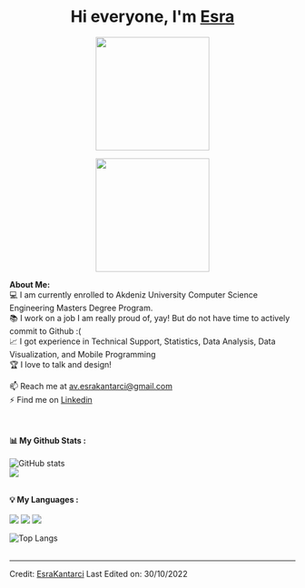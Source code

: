 
# <h1 align="center">Hi everyone, I'm <a href="https://github.com/EsraKantarci">Esra<a></h1>
    
<p align="center">
    <img width="200" src="http://mrwgifs.com/wp-content/uploads/2014/11/Alison-Brie-Shy-Awkward-Hello-Gif.gif">
</p>
  
  <p align="center">
    <img width="200" src="https://media.tenor.com/images/96c8c3ef9b2760ab7c31c93bc7f604ee/tenor.gif">
</p>

<div>
<strong>About Me:</strong><br>
💻 I am currently enrolled to Akdeniz University Computer Science Engineering Masters Degree Program. <br>
📚 I work on a job I am really proud of, yay! But do not have time to actively commit to Github :( <br>
📈 I got experience in Technical Support, Statistics, Data Analysis, Data Visualization, and Mobile Programming<br>
🏆 I love to talk and design!  
    
📫 Reach me at <a href="mailto:av.esrakantarci@gmail.com">av.esrakantarci@gmail.com</a><br>
⚡ Find me on <a href="https://tr.linkedin.com/in/esra-kantarc%C4%B1-%C3%A7ay%C4%B1r-b1948454">Linkedin</a><br><br><br>

<strong>📊 My Github Stats :</strong><br><br>
![GitHub stats](https://github-readme-stats.vercel.app/api?username=EsraKantarci&show_icons=true&count_private=true&include_all_commits=true&theme=radical)<br>
<img align="center" src="https://github-readme-streak-stats.herokuapp.com/?user=EsraKantarci&theme=radical&hide_border=true"/><br><br>

<strong>💡 My Languages :</strong><br><br>
<img src="https://img.shields.io/badge/-Java-lightgrey?style=plastic"/>
<img src="https://img.shields.io/badge/-Dart-lightgrey?style=plastic"/>
<img src="https://img.shields.io/badge/-Python-lightgrey?style=plastic"/>
    
![Top Langs](https://github-readme-stats.vercel.app/api/top-langs/?username=EsraKantarci&langs_count_private=true&theme=radical&card_width=445)<br><br>


------
Credit: [EsraKantarci](https://github.com/EsraKantarci)
Last Edited on: 30/10/2022

<!--
**EsraKantarci/EsraKantarci** is a ✨ _special_ ✨ repository because its `README.md` (this file) appears on your GitHub profile.

Here are some ideas to get you started:

- 🔭 I’m currently working on ...
- 🌱 I’m currently learning ...
- 👯 I’m looking to collaborate on ...
- 🤔 I’m looking for help with ...
- 💬 Ask me about ...
- 📫 How to reach me: ...
- 😄 Pronouns: ...
- ⚡ Fun fact: ...
-->
